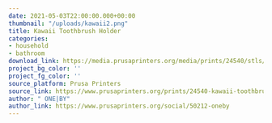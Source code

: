 ```yaml
---
date: 2021-05-03T22:00:00.000+00:00
thumbnail: "/uploads/kawaii2.png"
title: Kawaii Toothbrush Holder
categories:
- household
- bathroom
download_link: https://media.prusaprinters.org/media/prints/24540/stls/246955_6ac13c72-530b-48a7-9ccd-5ddcdc4ace7f/dent.stl#_ga=2.85862681.1048019618.1620083506-1521836024.1614377370
project_bg_color: ''
project_fg_color: ''
source_platform: Prusa Printers
source_link: https://www.prusaprinters.org/prints/24540-kawaii-toothbrush-holder
author: " ONE|BY"
author_link: https://www.prusaprinters.org/social/50212-oneby
---
```

